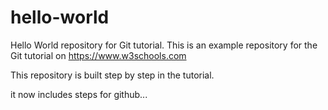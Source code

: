 # hello-world
Hello World repository for Git tutorial.
This is an example repository for the Git tutorial on https://www.w3schools.com

This repository is built step by step in the tutorial.

it now includes steps for github...